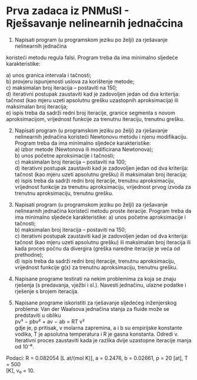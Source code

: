 # Prva zadaca iz PNMuSI - Rješsavanje nelinearnih jednačcina

1. Napisati program (u programskom jeziku po želji) za rješavanje nelinearnih jednačina

koristeći metodu regula falsi. Program treba da ima minimalno sljedeće karakteristike:

a) unos granica intervala i tačnosti;  
b) provjeru ispunjenosti uslova za korištenje metode;  
c) maksimalan broj iteracija – postaviti na 150;  
d) iterativni postupak zaustaviti kad je zadovoljen jedan od dva kriterija: tačnost   (kao mjeru uzeti apsolutnu grešku uzastopnih aproksimacija) ili maksimalan broj iteracija;  
e) ispis treba da sadrži redni broj iteracije, granice segmenta s novom aproksimacijom,   vrijednost funkcije za trenutnu iteraciju, trenutnu grešku.

2. Napisati program (u programskom jeziku po želji) za rješavanje nelinearnih jednačina koristeći Newtonovu metodu i njenu modifikaciju. Program treba da ima minimalno sljedeće karakteristike:  
a) izbor metode (Newtonova ili modificirana Newtonova);  
b) unos početne aproksimacije i tačnosti;  
c) maksimalan broj iteracija – postaviti na 100;  
d) iterativni postupak zaustaviti kad je zadovoljen jedan od dva kriterija: tačnost   (kao mjeru uzeti apsolutnu grešku) ili maksimalan broj iteracija;  
e) ispis treba da sadrži redni broj iteracije, trenutnu aproksimaciju, vrijednost funkcije za trenutnu aproksimaciju, vrijednost prvog izvoda za trenutnu aproksimaciju, trenutnu grešku.

3. Napisati program (u programskom jeziku po želji) za rješavanje nelinearnih jednačina koristeći metodu proste iteracije. Program treba da ima minimalno sljedeće karakteristike:
a) unos početne aproksimacije i tačnosti;  
b) maksimalan broj iteracija – postaviti na 150;  
c) iterativni postupak zaustaviti kad je zadovoljen jedan od dva kriterija: tačnost   (kao mjeru uzeti apsolutnu grešku) ili maksimalan broj iteracija ili kada proces počnu da divergira (greška naredne iteracije je veća od prethodne);  
d) ispis treba da sadrži redni broj iteracije, trenutnu aproksimaciju, vrijednost   funkcije g(x) za trenutnu aproksimaciju, trenutnu grešku.  

4. Napisane programe testirati na nekim problemima za koja se znaju rješenja (s predavanja,   vježbi i sl.). Navesti jednačinu, ulazne podatke i rješenje s brojem iteracija.

5. Napisane programe iskoristiti za rješavanje sljedećeg inženjerskog problema:   Van der Waalsova jednačina stanja za fluide može se predstaviti u obliku  
pv³ − pbv² + av − ab = RT v²  
gdje je, p pritisak, v molarna zapremina, a i b su empirijske konstante vodika, T je   apsolutna temperatura i R je gasna konstanta. Odredi v. Iterativni proces zaustaviti kada je razlika dvije uzastopne iteracije manja od 10⁻⁶.

Podaci: R = 0.082054 [L at/(mol K)], a = 0.2476, b = 0.02661, p = 20 [at], T = 500  
[K], v₀ = 10.
